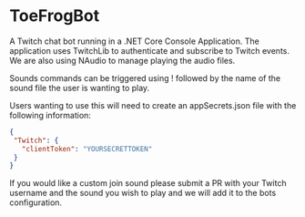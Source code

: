 # ToeFrogBot

A Twitch chat bot running in a .NET Core Console Application. The application uses TwitchLib to authenticate and subscribe to Twitch events. We are also using NAudio to manage playing the audio files. 

Sounds commands can be triggered using ! followed by the name of the sound file the user is wanting to play.

Users wanting to use this will need to create an appSecrets.json file with the following information:

 ```JSON
 {
  "Twitch": {
    "clientToken": "YOURSECRETTOKEN"
  }
}
 ```
If you would like a custom join sound please submit a PR with your Twitch username and the sound you wish to play and we will add it to the bots configuration.
